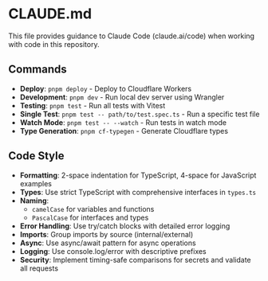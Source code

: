 # CLAUDE.md

This file provides guidance to Claude Code (claude.ai/code) when working with code in this repository.

## Commands
- **Deploy**: `pnpm deploy` - Deploy to Cloudflare Workers
- **Development**: `pnpm dev` - Run local dev server using Wrangler
- **Testing**: `pnpm test` - Run all tests with Vitest
- **Single Test**: `pnpm test -- path/to/test.spec.ts` - Run a specific test file
- **Watch Mode**: `pnpm test -- --watch` - Run tests in watch mode
- **Type Generation**: `pnpm cf-typegen` - Generate Cloudflare types

## Code Style
- **Formatting**: 2-space indentation for TypeScript, 4-space for JavaScript examples
- **Types**: Use strict TypeScript with comprehensive interfaces in `types.ts`
- **Naming**: 
  - `camelCase` for variables and functions
  - `PascalCase` for interfaces and types
- **Error Handling**: Use try/catch blocks with detailed error logging
- **Imports**: Group imports by source (internal/external)
- **Async**: Use async/await pattern for async operations
- **Logging**: Use console.log/error with descriptive prefixes
- **Security**: Implement timing-safe comparisons for secrets and validate all requests